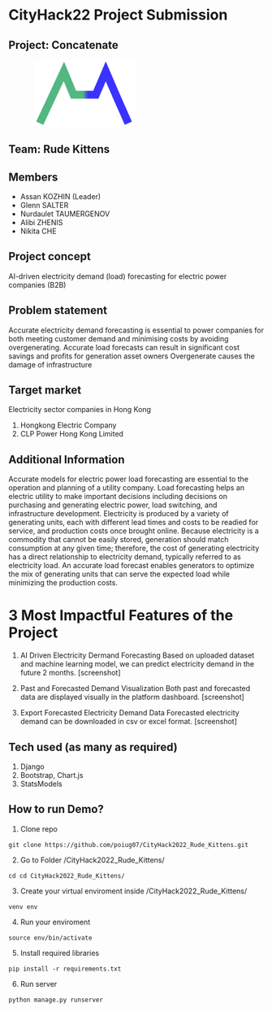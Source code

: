 # CityHack22 Project Submission
## Project: Concatenate
<img src="./predict/static/concat_logo_color.png" width="200" style="margin-left: 50px" alt="project_logo"/>

## Team: Rude Kittens
## Members
- Assan KOZHIN (Leader)
- Glenn SALTER
- Nurdaulet TAUMERGENOV
- Alibi ZHENIS
- Nikita CHE

## Project concept
AI-driven electricity demand (load) forecasting for electric power companies (B2B)

## Problem statement
Accurate electricity demand forecasting is essential to power companies for both meeting customer demand and minimising costs by avoiding overgenerating. Accurate load forecasts can result in significant cost savings and profits for generation asset owners
Overgenerate causes the damage of infrastructure

## Target market
Electricity sector companies in Hong Kong
1. Hongkong Electric Company
2. CLP Power Hong Kong Limited

## Additional Information
Accurate models for electric power load forecasting are essential to the operation and planning of a utility company. Load forecasting helps an electric utility to make important decisions including decisions on purchasing and generating electric power, load switching, and infrastructure development.
Electricity is produced by a variety of generating units, each with different lead times and costs to be readied for service, and production costs once brought online. Because electricity is a commodity that cannot be easily stored, generation should match consumption at any given time; therefore, the cost of generating electricity has a direct relationship to electricity demand, typically referred to as electricity load.
An accurate load forecast enables generators to optimize the mix of generating units that can serve the expected load while minimizing the production costs. 

# 3 Most Impactful Features of the Project
1. AI Driven Electricity Dermand Forecasting
Based on uploaded dataset and machine learning model, we can predict electricity demand in the future 2 months.
[screenshot]

2.  Past and Forecasted Demand Visualization
Both past and forecasted data are displayed visually in the platform dashboard.
[screenshot]

3. Export Forecasted Electricity Demand Data
Forecasted electricity demand can be downloaded in csv or excel format.
[screenshot]

## Tech used (as many as required)
1. Django
2. Bootstrap, Chart.js
3. StatsModels

## How to run Demo?
1. Clone repo
```
git clone https://github.com/poiug07/CityHack2022_Rude_Kittens.git
```
2. Go to Folder /CityHack2022_Rude_Kittens/
```
cd cd CityHack2022_Rude_Kittens/
```
3. Create your virtual enviroment inside /CityHack2022_Rude_Kittens/
```
venv env
```
4. Run your enviroment
```
source env/bin/activate
```
5. Install required libraries
```
pip install -r requirements.txt 
```
6. Run server
```
python manage.py runserver
```



